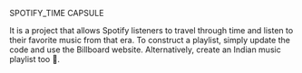 SPOTIFY_TIME CAPSULE

It is a project that allows Spotify listeners to travel through time and listen to their favorite music from that era. 
To construct a playlist, simply update the code and use the Billboard website. Alternatively, create an Indian music playlist too 🦾.
